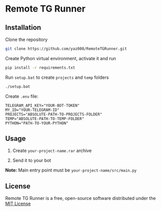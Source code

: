 # Remote TG Runner

## Installation

Clone the repository

```sh
git clone https://github.com/yaz008/RemoteTGRunner.git
```

Create Python virtual environment, activate it and run

```sh
pip install -r requirements.txt 
```

Run `setup.bat` to create `projects` and `temp` folders

```sh
./setup.bat
```

Create `.env` file:

```env
TELEGRAM_API_KEY="YOUR-BOT-TOKEN"
MY_ID="YOUR-TELEGRAM-ID"
PROJECTS="ABSOLUTE-PATH-TO-PROJECTS-FOLDER"
TEMP="ABSOLUTE-PATH-TO-TEMP-FOLDER"
PYTHON="PATH-TO-YOUR-PYTHON"
```

## Usage

1. Create `your-project-name.rar` archive

2. Send it to your bot

**Note:** Main entry point must be `your-project-name/src/main.py`

## License

Remote TG Runner is a free, open-source software distributed under the [MIT License](LICENSE.txt)
